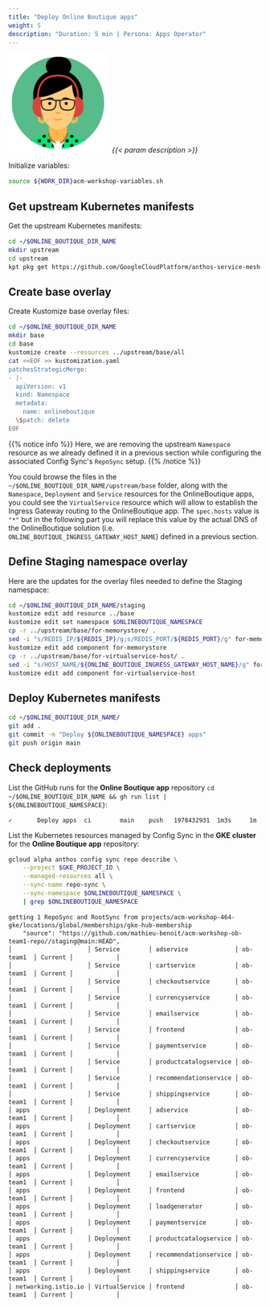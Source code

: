 ```yaml
---
title: "Deploy Online Boutique apps"
weight: 5
description: "Duration: 5 min | Persona: Apps Operator"
---
```

![Apps Operator](/images/apps-operator.png)
_{{< param description >}}_

Initialize variables:
```Bash
source ${WORK_DIR}acm-workshop-variables.sh
```

## Get upstream Kubernetes manifests

Get the upstream Kubernetes manifests:
```Bash
cd ~/$ONLINE_BOUTIQUE_DIR_NAME
mkdir upstream
cd upstream
kpt pkg get https://github.com/GoogleCloudPlatform/anthos-service-mesh-samples.git/docs/online-boutique-asm-manifests/base@main
```

## Create base overlay

Create Kustomize base overlay files:
```Bash
cd ~/$ONLINE_BOUTIQUE_DIR_NAME
mkdir base
cd base
kustomize create --resources ../upstream/base/all
cat <<EOF >> kustomization.yaml
patchesStrategicMerge:
- |-
  apiVersion: v1
  kind: Namespace
  metadata:
    name: onlineboutique
  \$patch: delete
EOF
```
{{% notice info %}}
Here, we are removing the upstream `Namespace` resource as we already defined it in a previous section while configuring the associated Config Sync's `RepoSync` setup.
{{% /notice %}}

You could browse the files in the `~/$ONLINE_BOUTIQUE_DIR_NAME/upstream/base` folder, along with the `Namespace`, `Deployment` and `Service` resources for the OnlineBoutique apps, you could see the  `VirtualService` resource which will allow to establish the Ingress Gateway routing to the OnlineBoutique app. The `spec.hosts` value is `"*"` but in the following part you will replace this value by the actual DNS of the OnlineBoutique solution (i.e. `ONLINE_BOUTIQUE_INGRESS_GATEWAY_HOST_NAME`) defined in a previous section.

## Define Staging namespace overlay

Here are the updates for the overlay files needed to define the Staging namespace:
```Bash
cd ~/$ONLINE_BOUTIQUE_DIR_NAME/staging
kustomize edit add resource ../base
kustomize edit set namespace $ONLINEBOUTIQUE_NAMESPACE
cp -r ../upstream/base/for-memorystore/ .
sed -i "s/REDIS_IP/${REDIS_IP}/g;s/REDIS_PORT/${REDIS_PORT}/g" for-memorystore/kustomization.yaml
kustomize edit add component for-memorystore
cp -r ../upstream/base/for-virtualservice-host/ .
sed -i "s/HOST_NAME/${ONLINE_BOUTIQUE_INGRESS_GATEWAY_HOST_NAME}/g" for-virtualservice-host/kustomization.yaml
kustomize edit add component for-virtualservice-host
```

## Deploy Kubernetes manifests

```Bash
cd ~/$ONLINE_BOUTIQUE_DIR_NAME/
git add .
git commit -m "Deploy ${ONLINEBOUTIQUE_NAMESPACE} apps"
git push origin main
```

## Check deployments

List the GitHub runs for the **Online Boutique app** repository `cd ~/$ONLINE_BOUTIQUE_DIR_NAME && gh run list | ${ONLINEBOUTIQUE_NAMESPACE}`:
```Plaintext
✓       Deploy apps  ci        main    push   1978432931  1m3s     1m
```

List the Kubernetes resources managed by Config Sync in the **GKE cluster** for the **Online Boutique app** repository:
```Bash
gcloud alpha anthos config sync repo describe \
    --project $GKE_PROJECT_ID \
    --managed-resources all \
    --sync-name repo-sync \
    --sync-namespace $ONLINEBOUTIQUE_NAMESPACE \
    | grep $ONLINEBOUTIQUE_NAMESPACE
```
```Plaintext
getting 1 RepoSync and RootSync from projects/acm-workshop-464-gke/locations/global/memberships/gke-hub-membership
    "source": "https://github.com/mathieu-benoit/acm-workshop-ob-team1-repo//staging@main:HEAD",
│                     │ Service        │ adservice             │ ob-team1  │ Current │            │
│                     │ Service        │ cartservice           │ ob-team1  │ Current │            │
│                     │ Service        │ checkoutservice       │ ob-team1  │ Current │            │
│                     │ Service        │ currencyservice       │ ob-team1  │ Current │            │
│                     │ Service        │ emailservice          │ ob-team1  │ Current │            │
│                     │ Service        │ frontend              │ ob-team1  │ Current │            │
│                     │ Service        │ paymentservice        │ ob-team1  │ Current │            │
│                     │ Service        │ productcatalogservice │ ob-team1  │ Current │            │
│                     │ Service        │ recommendationservice │ ob-team1  │ Current │            │
│                     │ Service        │ shippingservice       │ ob-team1  │ Current │            │
│ apps                │ Deployment     │ adservice             │ ob-team1  │ Current │            │
│ apps                │ Deployment     │ cartservice           │ ob-team1  │ Current │            │
│ apps                │ Deployment     │ checkoutservice       │ ob-team1  │ Current │            │
│ apps                │ Deployment     │ currencyservice       │ ob-team1  │ Current │            │
│ apps                │ Deployment     │ emailservice          │ ob-team1  │ Current │            │
│ apps                │ Deployment     │ frontend              │ ob-team1  │ Current │            │
│ apps                │ Deployment     │ loadgenerator         │ ob-team1  │ Current │            │
│ apps                │ Deployment     │ paymentservice        │ ob-team1  │ Current │            │
│ apps                │ Deployment     │ productcatalogservice │ ob-team1  │ Current │            │
│ apps                │ Deployment     │ recommendationservice │ ob-team1  │ Current │            │
│ apps                │ Deployment     │ shippingservice       │ ob-team1  │ Current │            │
│ networking.istio.io │ VirtualService │ frontend              │ ob-team1  │ Current │            │
```